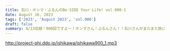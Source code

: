 ```yaml
---
title: 石川・ホンマ・ぶるんのBe-SIDE Your Life! vol.900-1
date: August 16, 2023
tags: ['2023', 'August 2023', 'vol.900']
draft: false
summary: 8/13収録！900回ですよー！ホンマさん！ぶるんさん！！石川さんがまたまた旅に出ました。
---
```


http://project-phi.ddo.jp/ishikawa/ishikawa900_1.mp3